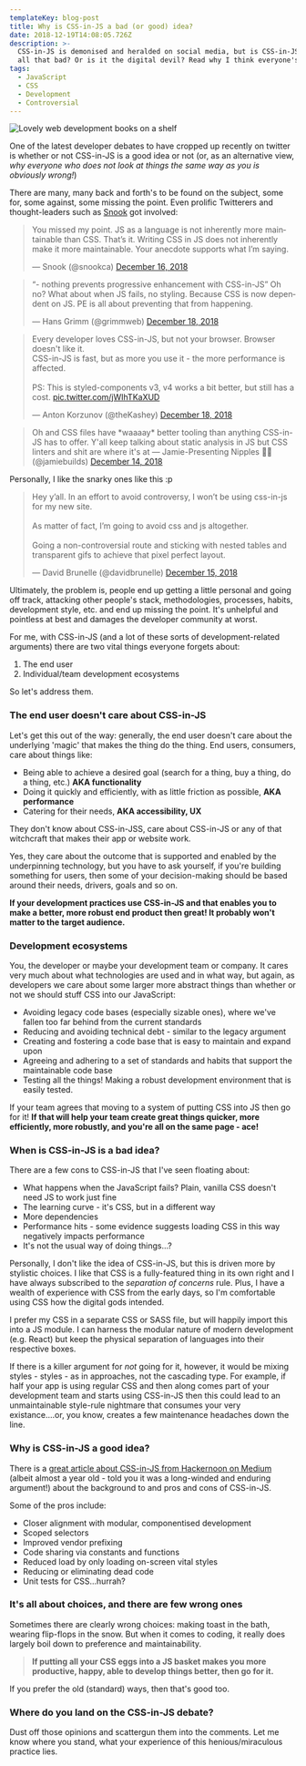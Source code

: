 ```yaml
---
templateKey: blog-post
title: Why is CSS-in-JS a bad (or good) idea?
date: 2018-12-19T14:08:05.726Z
description: >-
  CSS-in-JS is demonised and heralded on social media, but is CSS-in-JS really
  all that bad? Or is it the digital devil? Read why I think everyone's wrong
tags:
  - JavaScript
  - CSS
  - Development
  - Controversial
---
```

![Lovely web development books on a shelf](/img/greg-rakozy-129733-unsplash.jpg "All you need to build a website")

One of the latest developer debates to have cropped up recently on twitter is whether or not CSS-in-JS is a good idea or not (or, as an alternative view, _why everyone who does not look at things the same way as you is obviously wrong!_)

There are many, many back and forth's to be found on the subject, some for, some against, some missing the point. Even prolific Twitterers and thought-leaders such as [Snook]("https://snook.ca/") got involved:

<blockquote class="twitter-tweet"><p lang="en" dir="ltr">You missed my point. JS as a language is not inherently more maintainable than CSS. That’s it. Writing CSS in JS does not inherently make it more maintainable. Your anecdote supports what I’m saying.</p>&mdash; Snook (@snookca) <a href="https://twitter.com/snookca/status/1074287183832457216?ref_src=twsrc%5Etfw">December 16, 2018</a></blockquote> <script async src="https://platform.twitter.com/widgets.js" charset="utf-8"></script> 

<blockquote class="twitter-tweet"><p lang="en" dir="ltr">“- nothing prevents progressive enhancement with CSS-in-JS” Oh no? What about when JS fails, no styling. Because CSS is now dependent on JS. PE is all about preventing that from happening.</p>&mdash; Hans Grimm (@grimmweb) <a href="https://twitter.com/grimmweb/status/1074960572985282560?ref_src=twsrc%5Etfw">December 18, 2018</a></blockquote> <script async src="https://platform.twitter.com/widgets.js" charset="utf-8"></script> 

<blockquote class="twitter-tweet"><p lang="en" dir="ltr">Every developer loves CSS-in-JS, but not your browser. Browser doesn&#39;t like it.<br>CSS-in-JS is fast, but as more you use it - the more performance is affected.<br><br>PS: This is styled-components v3, v4 works a bit better, but still has a cost. <a href="https://t.co/jWIhTKaXUD">pic.twitter.com/jWIhTKaXUD</a></p>&mdash; Anton Korzunov (@theKashey) <a href="https://twitter.com/theKashey/status/1074947149891174402?ref_src=twsrc%5Etfw">December 18, 2018</a></blockquote> <script async src="https://platform.twitter.com/widgets.js" charset="utf-8"></script> 

> Oh and CSS files have \*waaaay\* better tooling than anything CSS-in-JS has to offer. Y'all keep talking about static analysis in JS but CSS linters and shit are where it's at
> — Jamie-Presenting Nipples 🏳️‍🌈 (@jamiebuilds) [December 14, 2018]("https://twitter.com/jamiebuilds/status/1073511705781522432?ref_src=twsrc%5Etfw")

Personally, I like the snarky ones like this :p

<blockquote class="twitter-tweet"><p lang="en" dir="ltr">Hey y’all. In an effort to avoid controversy, I won’t be using css-in-js for my new site.<br><br>As matter of fact, I’m going to avoid css and js altogether.<br><br>Going a non-controversial route and sticking with nested tables and transparent gifs to achieve that pixel perfect layout.</p>&mdash; David Brunelle (@davidbrunelle) <a href="https://twitter.com/davidbrunelle/status/1073781429509619712?ref_src=twsrc%5Etfw">December 15, 2018</a></blockquote> <script async src="https://platform.twitter.com/widgets.js" charset="utf-8"></script> 

Ultimately, the problem is, people end up getting a little personal and going off track, attacking other people's stack, methodologies, processes, habits, development style, etc. and end up missing the point. It's unhelpful and pointless at best and damages the developer community at worst.

For me, with CSS-in-JS (and a lot of these sorts of development-related arguments) there are two vital things everyone forgets about:

1. The end user
2. Individual/team development ecosystems

So let's address them.

### The end user doesn't care about CSS-in-JS

Let's get this out of the way: generally, the end user doesn't care about the underlying 'magic' that makes the thing do the thing. End users, consumers, care about things like:

* Being able to achieve a desired goal (search for a thing, buy a thing, do a thing, etc.) **AKA functionality**
* Doing it quickly and efficiently, with as little friction as possible, **AKA performance**
* Catering for their needs, **AKA accessibility, UX**

They don't know about CSS-in-JSS, care about CSS-in-JS or any of that witchcraft that makes their app or website work.

Yes, they care about the outcome that is supported and enabled by the underpinning technology, but you have to ask yourself, if you're building something for users, then some of your decision-making should be based around their needs, drivers, goals and so on.

**If your development practices use CSS-in-JS and that enables you to make a better, more robust end product then great! It probably won't matter to the target audience.**

### Development ecosystems

You, the developer or maybe your development team or company. It cares very much about what technologies are used and in what way, but again, as developers we care about some larger more abstract things than whether or not we should stuff CSS into our JavaScript:

* Avoiding legacy code bases (especially sizable ones), where we've fallen too far behind from the current standards
* Reducing and avoiding technical debt - similar to the legacy argument
* Creating and fostering a code base that is easy to maintain and expand upon
* Agreeing and adhering to a set of standards and habits that support the maintainable code base
* Testing all the things! Making a robust development environment that is easily tested.

If your team agrees that moving to a system of putting CSS into JS then go for it! **If that will help your team create great things quicker, more efficiently, more robustly, and you're all on the same page - ace!**

### When is CSS-in-JS is a bad idea?

There are a few cons to CSS-in-JS that I've seen floating about:

* What happens when the JavaScript fails? Plain, vanilla CSS doesn't need JS to work just fine
* The learning curve - it's CSS, but in a different way
* More dependencies
* Performance hits - some evidence suggests loading CSS in this way negatively impacts performance
* It's not the usual way of doing things...?

Personally, I don't like the idea of CSS-in-JS, but this is driven more by stylistic choices. I like that CSS is a fully-featured thing in its own right and I have always subscribed to the _separation of concerns_ rule. Plus, I have a wealth of experience with CSS from the early days, so I'm comfortable using CSS how the digital gods intended.

I prefer my CSS in a separate CSS or SASS file, but will happily import this into a JS module. I can harness the modular nature of modern development (e.g. React) but keep the physical separation of languages into their respective boxes.

If there is a killer argument for _not_ going for it, however, it would be mixing styles - styles - as in approaches, not the cascading type. For example, if half your app is using regular CSS and then along comes part of your development team and starts using CSS-in-JS then this could lead to an unmaintainable style-rule nightmare that consumes your very existance....or, you know, creates a few maintenance headaches down the line.

### Why is CSS-in-JS a good idea?

There is a [great article about CSS-in-JS from Hackernoon on Medium]("https://hackernoon.com/all-you-need-to-know-about-css-in-js-984a72d48ebc") (albeit almost a year old - told you it was a long-winded and enduring argument!) about the background to and pros and cons of CSS-in-JS.

Some of the pros include:

* Closer alignment with modular, componentised development
* Scoped selectors 
* Improved vendor prefixing
* Code sharing via constants and functions
* Reduced load by only loading on-screen vital styles
* Reducing or eliminating dead code
* Unit tests for CSS...hurrah?

### It's all about choices, and there are few wrong ones

Sometimes there are clearly wrong choices: making toast in the bath, wearing flip-flops in the snow. But when it comes to coding, it really does largely boil down to preference and maintainability.

> **If putting all your CSS eggs into a JS basket makes you more productive, happy, able to develop things better, then go for it.**

If you prefer the old (standard) ways, then that's good too.

### Where do you land on the CSS-in-JS debate?

Dust off those opinions and scattergun them into the comments. Let me know where you stand, what your experience of this henious/miraculous practice lies.
